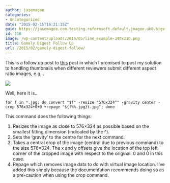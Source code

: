 ```yaml
---
author: jasemagee
categories:
- Uncategorized
date: "2015-02-15T16:21:15Z"
guid: https://jasemagee.com.testing.reformsoft.default.jmagee.uk0.bigv.io/?p=118
id: 118
image: /wp-content/uploads/2016/05/line_example-340x210.png
title: Gamely Digest Follow Up
url: /2015/02/gamely-digest-follow/
---
```

This is a follow up post to [this](https://jasemagee.com/2015/01/gamely-digest-image-processing/) post in which I promised to post my solution to handling thumbnails when different reviewers submit different aspect ratio images, e.g…

<div class="center-align">
<img class="responsive-img" src="/wp-content/uploads/2016/05/line_example.png" />
</div>

Well, here it is..

```
for f in *.jpg; do convert "$f" -resize "576x324^" -gravity center -crop 576x324+0+0 +repage "${f%%.jpg}t.jpg"; done
```

This command does the following things:

  1. Resizes the image as close to 576&#215;324 as possible based on the smallest fitting dimension (indicated by the ^).
  2. Sets the &#8216;gravity&#8217; to the centre for the next command.
  3. Takes a central crop of the image (central due to previous command) to the size 576&#215;324. The x and y offsets give the location of the top left corner of the cropped image with respect to the original. 0 and 0 in this case.
  4. Repage which removes image data to do with virtual image location. I&#8217;ve added this simply because the documentation recommends doing so as a pre-caution when using the crop command.